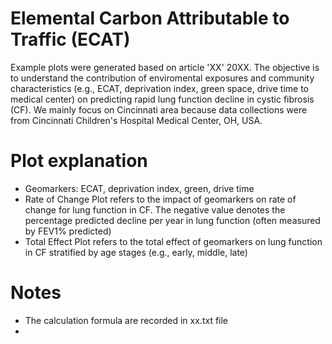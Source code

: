 # Elemental Carbon Attributable to Traffic (ECAT)

Example plots were generated based on article 'XX' 20XX. The objective is to understand the contribution of enviromental exposures and community characteristics (e.g., ECAT, deprivation index, green space, drive time to medical center) on predicting rapid lung function decline in cystic fibrosis (CF). We mainly focus on Cincinnati area because data collections were from Cincinnati Children's Hospital Medical Center, OH, USA. 

# Plot explanation

* Geomarkers: ECAT, deprivation index, green, drive time
* Rate of Change Plot refers to the impact of geomarkers on rate of change for lung function in CF. The negative value denotes the percentage predicted decline per year in lung function (often measured by FEV1% predicted)
* Total Effect Plot refers to the total effect of geomarkers on lung function in CF stratified by age stages (e.g., early, middle, late)

# Notes
* The calculation formula are recorded in xx.txt file
*  

